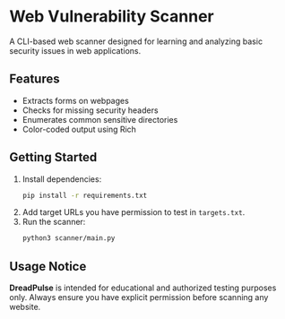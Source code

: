 # Web Vulnerability Scanner

A CLI-based web scanner designed for learning and analyzing basic security issues in web applications.

## Features
- Extracts forms on webpages
- Checks for missing security headers
- Enumerates common sensitive directories
- Color-coded output using Rich

## Getting Started
1. Install dependencies:
    ```bash
    pip install -r requirements.txt
    ```
2. Add target URLs you have permission to test in `targets.txt`.
3. Run the scanner:
    ```bash
    python3 scanner/main.py
    ```

## Usage Notice
**DreadPulse** is intended for educational and authorized testing purposes only. Always ensure you have explicit permission before scanning any website.
